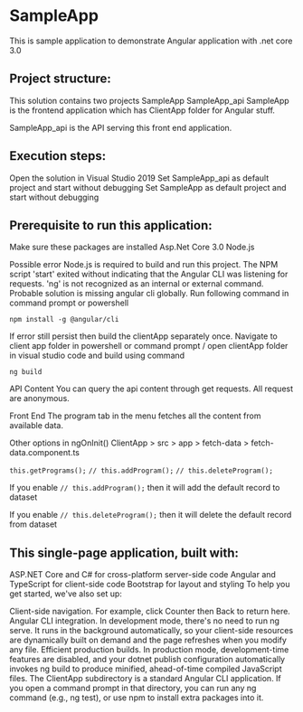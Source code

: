 # SampleApp
This is sample application to demonstrate Angular application with .net core 3.0

## Project structure:

This solution contains two projects
SampleApp
SampleApp_api
SampleApp is the frontend application which has ClientApp folder for Angular stuff.

SampleApp_api is the API serving this front end application.


## Execution steps:

Open the solution in Visual Studio 2019
Set SampleApp_api as default project and start without debugging
Set SampleApp as default project and start without debugging

## Prerequisite to run this application:

Make sure these packages are installed
Asp.Net Core 3.0
Node.js

Possible error
Node.js is required to build and run this project. The NPM script 'start' exited without indicating that the Angular CLI was listening for requests. 'ng' is not recognized as an internal or external command.
Probable solution is missing angular cli globally. Run following command in command prompt or powershell

`npm install -g @angular/cli`

If error still persist then build the clientApp separately once. Navigate to client app folder in powershell or command prompt / open clientApp folder in visual studio code and build using command

`ng build`

API Content
You can query the api content through get requests. All request are anonymous.

Front End
The program tab in the menu fetches all the content from available data.

Other options in ngOnInit() ClientApp > src > app > fetch-data > fetch-data.component.ts

`this.getPrograms();`
`// this.addProgram();`
`// this.deleteProgram();`

If you enable `// this.addProgram();` then it will add the default record to dataset

If you enable `// this.deleteProgram();` then it will delete the default record from dataset


## This single-page application, built with:
ASP.NET Core and C# for cross-platform server-side code
Angular and TypeScript for client-side code
Bootstrap for layout and styling
To help you get started, we've also set up:

Client-side navigation. For example, click Counter then Back to return here.
Angular CLI integration. In development mode, there's no need to run ng serve. It runs in the background automatically, so your client-side resources are dynamically built on demand and the page refreshes when you modify any file.
Efficient production builds. In production mode, development-time features are disabled, and your dotnet publish configuration automatically invokes ng build to produce minified, ahead-of-time compiled JavaScript files.
The ClientApp subdirectory is a standard Angular CLI application. If you open a command prompt in that directory, you can run any ng command (e.g., ng test), or use npm to install extra packages into it.
